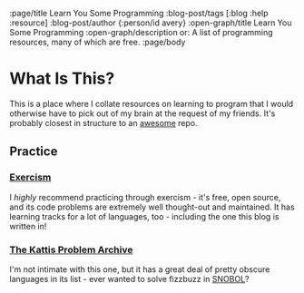 :page/title Learn You Some Programming
:blog-post/tags [:blog :help :resource]
:blog-post/author {:person/id avery}
:open-graph/title Learn You Some Programming
:open-graph/description or: A list of programming resources, many of which are free.
:page/body


# What Is This?
This is a place where I collate resources on learning to program that I would otherwise have to pick out of my brain at the request of my friends. It's probably closest in structure to an [awesome](https://github.com/sindresorhus/awesome) repo.

## Practice
### [Exercism](https://exercism.org/)
I *highly* recommend practicing through exercism - it's free, open source, and its code problems are extremely well thought-out and maintained. It has learning tracks for a lot of languages, too - including the one this blog is written in!

### [The Kattis Problem Archive](https://open.kattis.com/)
I'm not intimate with this one, but it has a great deal of pretty obscure languages in its list - ever wanted to solve fizzbuzz in [SNOBOL](https://en.wikipedia.org/wiki/SNOBOL)?
